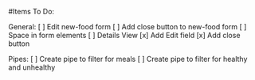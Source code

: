 #Items To Do:

General:
[ ] Edit new-food form
    [ ] Add close button to new-food form
    [ ] Space in form elements
[ ] Details View
    [x] Add Edit field
    [x] Add close button

Pipes:
[ ] Create pipe to filter for meals
[ ] Create pipe to filter for healthy and unhealthy
